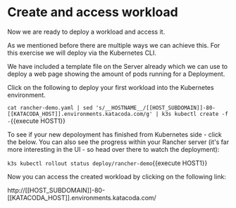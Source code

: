 # Create and access workload

Now we are ready to deploy a workload and access it. 

As we mentioned before there are multiple ways we can achieve this.  For this exercise we will deploy via the Kubernetes CLI.  

We have included a template file on the Server already which we can use to deploy a web page showing the amount of pods running for a Deployment.

Click on the following to deploy your first workload into the Kubernetes environment.

`cat rancher-demo.yaml | sed 's/__HOSTNAME__/[[HOST_SUBDOMAIN]]-80-[[KATACODA_HOST]].environments.katacoda.com/g' | k3s kubectl create -f -`{{execute HOST1}}

To see if your new depoloyment has finished from Kubernetes side - click the below.  You can also see the progress within your Rancher server (it's far more interesting in the UI - so head over there to watch the deployment):

`k3s kubectl rollout status deploy/rancher-demo`{{execute HOST1}}

Now you can access the created workload by clicking on the following link:

http://[[HOST_SUBDOMAIN]]-80-[[KATACODA_HOST]].environments.katacoda.com/